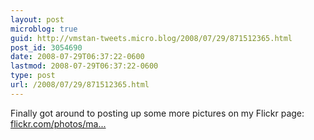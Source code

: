 ```yaml
---
layout: post
microblog: true
guid: http://vmstan-tweets.micro.blog/2008/07/29/871512365.html
post_id: 3054690
date: 2008-07-29T06:37:22-0600
lastmod: 2008-07-29T06:37:22-0600
type: post
url: /2008/07/29/871512365.html
---
```

Finally got around to posting up some more pictures on my Flickr page: [flickr.com/photos/ma...](http://flickr.com/photos/marshalus/)
